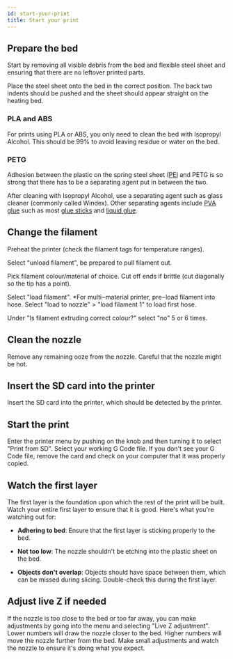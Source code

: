 ```yaml
---
id: start-your-print
title: Start your print
---
```


## Prepare the bed
Start by removing all visible debris from the bed and flexible steel sheet and ensuring that there are no leftover printed parts.

Place the steel sheet onto the bed in the correct position. The back two indents should be pushed and the sheet should appear straight on the heating bed.

### PLA and ABS
For prints using PLA or ABS, you only need to clean the bed with Isopropyl Alcohol. This should be 99% to avoid leaving residue or water on the bed.

### PETG
Adhesion between the plastic on the spring steel sheet ([PEI](https://en.wikipedia.org/wiki/Polyetherimide) and PETG is so strong that there has to be a separating agent put in between the two.

After cleaning with Isopropyl Alcohol, use a separating agent such as glass cleaner (commonly called Windex). Other separating agents include [PVA glue](https://en.wikipedia.org/wiki/Polyvinyl_acetate) such as most [glue sticks](https://www.amazon.ca/s?k=pva+glue+stick) and [liquid glue](https://www.amazon.ca/s?k=pva+glue).

## Change the filament
Preheat the printer (check the filament tags for temperature ranges).

Select "unload filament", be prepared to pull filament out.

Pick filament colour/material of choice. Cut off ends if brittle (cut diagonally so the tip has a point).

Select "load filament".
*For multi‒material printer, pre‒load filament into hose. Select "load to nozzle" > "load filament 1" to load first hose.

Under "Is filament extruding correct colour?" select "no" 5 or 6 times.

## Clean the nozzle
Remove any remaining ooze from the nozzle. Careful that the nozzle might be hot.

## Insert the SD card into the printer
Insert the SD card into the printer, which should be detected by the printer.

## Start the print
Enter the printer menu by pushing on the knob and then turning it to select "Print from SD". Select your working G Code file. If you don't see your G Code file, remove the card and check on your computer that it was properly copied.

## Watch the first layer
The first layer is the foundation upon which the rest of the print will be built. Watch your entire first layer to ensure that it is good. Here's what you're watching out for:

* **Adhering to bed**: Ensure that the first layer is sticking properly to the bed.

* **Not too low**: The nozzle shouldn't be etching into the plastic sheet on the bed.

* **Objects don't overlap**: Objects should have space between them, which can be missed during slicing. Double-check this during the first layer.

## Adjust live Z if needed
If the nozzle is too close to the bed or too far away, you can make adjustments by going into the menu and selecting "Live Z adjustment". Lower numbers will draw the nozzle closer to the bed. Higher numbers will move the nozzle further from the bed. Make small adjustments and watch the nozzle to ensure it's doing what you expect.

